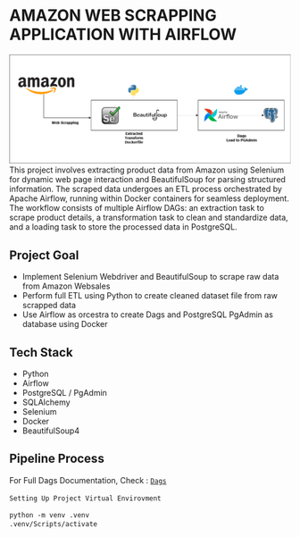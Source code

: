 # AMAZON WEB SCRAPPING APPLICATION WITH AIRFLOW

!['Architeture Image'](assets/Archicteture.png)
This project involves extracting product data from Amazon using Selenium for dynamic web page interaction and BeautifulSoup for parsing structured information. The scraped data undergoes an ETL process orchestrated by Apache Airflow, running within Docker containers for seamless deployment. The workflow consists of multiple Airflow DAGs: an extraction task to scrape product details, a transformation task to clean and standardize data, and a loading task to store the processed data in PostgreSQL.

## Project Goal

- Implement Selenium Webdriver and BeautifulSoup to scrape raw data from Amazon Websales
- Perform full ETL using Python to create cleaned dataset file from raw scrapped data
- Use Airflow as orcestra to create Dags and PostgreSQL PgAdmin as database using Docker

## Tech Stack

- Python
- Airflow
- PostgreSQL / PgAdmin
- SQLAlchemy
- Selenium
- Docker
- BeautifulSoup4

## Pipeline Process

For Full Dags Documentation, Check : [`Dags`](dags\etl_dags.py)

`Setting Up Project Virtual Envirovment`

```Shell
python -m venv .venv
.venv/Scripts/activate
```
